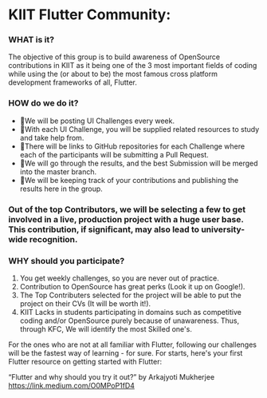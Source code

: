 # KIIT Flutter Community:
### WHAT is it?
The objective of this group is to build awareness of OpenSource contributions in KIIT as it being one of the 3 most important fields of coding while using the (or about to be) the most famous cross platform development frameworks of all, Flutter.

### HOW do we do it?
- 🔸We will be posting UI Challenges every week. 
- 🔹With each UI Challenge, you will be supplied related resources to study and take help from. 
- 🔸There will be links to GitHub repositories for each Challenge where each of the participants will be submitting a Pull Request. 
- 🔹We will go through the results, and the best Submission will be merged into the master branch.
- 🔸We will be keeping track of your contributions and publishing the results here in the group.

### Out of the top Contributors, we will be selecting a few to get involved in a live, production project with a huge user base. This contribution, if significant, may also lead to university-wide recognition.

### WHY should you participate?
1. You get weekly challenges, so you are never out of practice.
2. Contribution to OpenSource has great perks (Look it up on Google!).
3. The Top Contributers selected for the project will be able to put the project on their CVs (It will be worth it!).
4. KIIT Lacks in students participating in domains such as competitive coding and/or OpenSource purely because of unawareness. 
Thus, through KFC, We will identify the most Skilled one's.

For the ones who are not at all familiar with Flutter, following our challenges will be the fastest way of learning - for sure.
For starts, here's your first Flutter resource on getting started with Flutter: 

“Flutter and why should you try it out?” by Arkajyoti Mukherjee https://link.medium.com/O0MPoP1fD4
